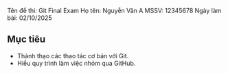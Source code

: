 Tên đề thi: Git Final Exam
Họ tên: Nguyễn Văn A
MSSV: 12345678
Ngày làm bài: 02/10/2025

## Mục tiêu
- Thành thạo các thao tác cơ bản với Git.
- Hiểu quy trình làm việc nhóm qua GitHub.

